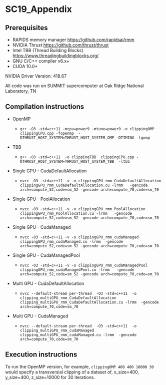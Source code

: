 # SC19_Appendix

## Prerequisites
- RAPIDS memory manager https://github.com/rapidsai/rmm
- NVIDIA Thrust https://github.com/thrust/thrust
- Intel TBB (Thread Building Blocks) https://www.threadingbuildingblocks.org/
- GNU C/C++ compiler v6.x+
- CUDA 10.0+

NVIDIA Driver Version: 418.67

All code was run on SUMMIT supercomputer at Oak Ridge National Laboratory, TN

## Compilation instructions

- OpenMP
  - `g++ -O3 -std=c++11 -mcpu=power9 -mtune=power9 -o clippingOMP  clippingCPU.cpp -fopenmp  -DTHRUST_HOST_SYSTEM=THRUST_HOST_SYSTEM_OMP -DTIMING -lgomp`

- TBB
  - `g++ -O3 -std=c++11  -o clippingTBB  clippingCPU.cpp -DTHRUST_HOST_SYSTEM=THRUST_HOST_SYSTEM_TBB  -ltbb`

- Single GPU - CudaDefaultAllocation
  - `nvcc -O3 -std=c++11 -v -o clippingGPU_rmm_CudaDefaultAllocation  clippingGPU_rmm_CudaDefaultAllocation.cu -lrmm   -gencode arch=compute_52,code=sm_52 -gencode arch=compute_70,code=sm_70`


- Single GPU - PoolAllocation
  - `nvcc -O3 -std=c++11 -v -o clippingGPU_rmm_PoolAllocation  clippingGPU_rmm_PoolAllocation.cu -lrmm   -gencode arch=compute_52,code=sm_52 -gencode arch=compute_70,code=sm_70`

- Single GPU - CudaManaged
  - `nvcc -O3 -std=c++11 -v -o clippingGPU_rmm_cudaManaged  clippingGPU_rmm_cudaManaged.cu -lrmm  -gencode arch=compute_52,code=sm_52 -gencode arch=compute_70,code=sm_70`

- Single GPU - CudaManagedPool
  - `nvcc -O3 -std=c++11 -v -o clippingGPU_rmm_cudaManagedPool  clippingGPU_rmm_cudaManagedPool.cu -lrmm   -gencode arch=compute_52,code=sm_52 -gencode arch=compute_70,code=sm_70`

- Multi GPU - CudaDefaultAllocation
  - `nvcc --default-stream per-thread  -O3 -std=c++11  -o clipping_multiGPU_rmm_CudaDefaultAllocation  clipping_multiGPU_rmm_CudaDefaultAllocation.cu -lrmm  -gencode arch=compute_70,code=sm_70 `

- Multi GPU - CudaManaged
  - `nvcc --default-stream per-thread  -O3 -std=c++11  -o clipping_multiGPU_rmm_cudaManaged  clipping_multiGPU_rmm_cudaManaged.cu -lrmm  -gencode arch=compute_70,code=sm_70`
  
## Execution instructions

To run the OpenMP version, for example,
`clippingOMP 400 400 10000 30` would specify a transversial clipping of a dataset of, x_size=400, y_size=400, z_size=10000 for 30 iterations.







